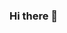### Hi there 👋

<!--
**Rafaelcerq28/rafaelcerq28** is a ✨ _special_ ✨ repository because its `README.md` (this file) appears on your GitHub profile.

Here are some ideas to get you started:

- 🔭 I’m currently working on ...
- 🌱 I’m currently learning ... Docker and Kubernets
- 👯 I’m looking to collaborate on ...
- 🤔 I’m looking for help with ...
- 💬 Ask me about ... 
- 📫 How to reach me: ...
- 😄 Things that I like: ...
- ⚡ Fun fact: ...

tutorial -> https://github.com/anuraghazra/github-readme-stats/blob/master/readme.md#deploy-on-your-own-vercel-instance

[![Anurag's GitHub stats](https://github-readme-stats.vercel.app/api?username=rafaelcerq28)](https://github.com/anuraghazra/github-readme-stats)

[![Top Langs](https://github-readme-stats.vercel.app/api/top-langs/?username=rafaelcerq28)](https://github.com/anuraghazra/github-readme-stats)

-->

